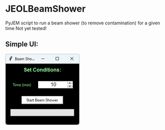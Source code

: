 # JEOLBeamShower
PyJEM script to run a beam shower (to remove contamination) for a given time
Not yet tested!

## Simple UI:
![beam shower ui screenshot](./doc/screenshot.png)
